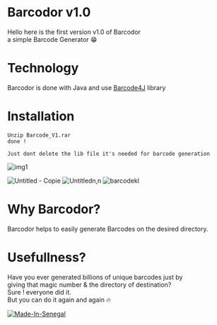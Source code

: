 # Barcodor v1.0
Hello here is the first version v1.0 of Barcodor  
a simple Barcode Generator 😁

# Technology
Barcodor is done with Java
and use [Barcode4J](http://barcode4j.sourceforge.net) library

# Installation
```
Unzip Barcode_V1.rar 
done !

Just dont delete the lib file it's needed for barcode generation
```

![img1](https://user-images.githubusercontent.com/40875400/114424513-b85edb00-9ba7-11eb-8107-e5b18f762b4d.png)

![Untitled - Copie](https://user-images.githubusercontent.com/40875400/114254454-f210c580-999e-11eb-8e8c-66b685dfd077.png)
![Untitledn,n](https://user-images.githubusercontent.com/40875400/114254826-59c81000-99a1-11eb-803e-4acdb5330eb0.png)
![barcodekl](https://user-images.githubusercontent.com/40875400/114254904-b5929900-99a1-11eb-8768-285ddaf9682b.png)

# Why Barcodor?
Barcodor helps to easily generate Barcodes on the desired directory.

# Usefullness?
Have you ever generated billions of unique barcodes just by   
giving that magic number & the directory of destination?   
Sure ! everyone did it.  
But you can do it again and again :fire:  

[![Made-In-Senegal](https://github.com/GalsenDev221/made.in.senegal/blob/master/assets/badge.svg)](https://github.com/GalsenDev221/made.in.senegal)
